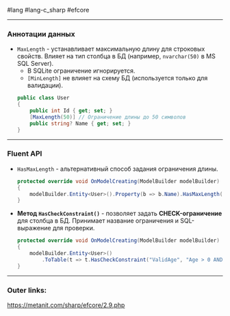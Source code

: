 #lang #lang-c_sharp #efcore 

---
### **Аннотации данных**

- `MaxLength` - устанавливает максимальную длину для строковых свойств. Влияет на тип столбца в БД (например, `nvarchar(50)` в MS SQL Server).  
	- В SQLite ограничение игнорируется.  
	- `[MinLength]` не влияет на схему БД (используется только для валидации).  
	```csharp
	public class User
	{
	    public int Id { get; set; }
	    [MaxLength(50)] // Ограничение длины до 50 символов
	    public string? Name { get; set; }
	}
	```  

---
### **Fluent API**
- `HasMaxLength` - альтернативный способ задания ограничения длины.  
	```csharp
	protected override void OnModelCreating(ModelBuilder modelBuilder)
	{
	    modelBuilder.Entity<User>().Property(b => b.Name).HasMaxLength(50);
	}
	```  

- **Метод `HasCheckConstraint()`**  - позволяет задать **CHECK-ограничение** для столбца в БД. Принимает название ограничения и SQL-выражение для проверки.
	```csharp
	protected override void OnModelCreating(ModelBuilder modelBuilder)
	{
	    modelBuilder.Entity<User>()
	        .ToTable(t => t.HasCheckConstraint("ValidAge", "Age > 0 AND Age < 120"));
	}
	```  

---
### Outer links:
https://metanit.com/sharp/efcore/2.9.php